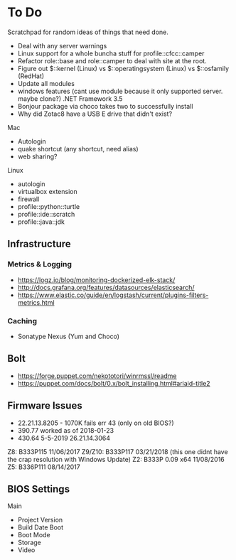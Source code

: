 To Do
=====

Scratchpad for random ideas of things that need done.

* Deal with any server warnings
* Linux support for a whole buncha stuff for profile::cfcc::camper
* Refactor role::base and role::camper to deal with site at the root.
* Figure out $::kernel (Linux) vs $::operatingsystem (Linux) vs $::osfamily (RedHat)
* Update all modules
* windows features (cant use module because it only supported server. maybe clone?) .NET Framework 3.5
* Bonjour package via choco takes two to successfully install
* Why did Zotac8 have a USB E drive that didn't exist?

Mac
* Autologin
* quake shortcut (any shortcut, need alias)
* web sharing?

Linux
* autologin
* virtualbox extension
* firewall
* profile::python::turtle
* profile::ide::scratch
* profile::java::jdk

Infrastructure
--------------

### Metrics & Logging
* https://logz.io/blog/monitoring-dockerized-elk-stack/
* http://docs.grafana.org/features/datasources/elasticsearch/
* https://www.elastic.co/guide/en/logstash/current/plugins-filters-metrics.html

### Caching
* Sonatype Nexus (Yum and Choco)

Bolt
----
* https://forge.puppet.com/nekototori/winrmssl/readme
* https://puppet.com/docs/bolt/0.x/bolt_installing.html#ariaid-title2

Firmware Issues
---------------
* 22.21.13.8205 - 1070K fails err 43 (only on old BIOS?)
* 390.77 worked as of 2018-01-23
* 430.64 5-5-2019 26.21.14.3064

Z8: B333P115 11/06/2017
Z9/Z10: B333P117 03/21/2018 (this one didnt have the crap resolution with Windows Update)
Z2: B333P 0.09 x64 11/08/2016
Z5: B336P111 08/14/2017

BIOS Settings
-------------
Main
* Project Version
* Build Date
Boot
* Boot Mode
* Storage
* Video
